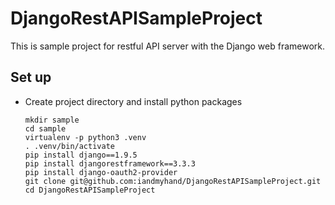 # DjangoRestAPISampleProject
This is sample project for restful API server with the Django web framework.

## Set up
- Create project directory and install python packages

    ```
    mkdir sample
    cd sample
    virtualenv -p python3 .venv
    . .venv/bin/activate
    pip install django==1.9.5
    pip install djangorestframework==3.3.3
    pip install django-oauth2-provider
    git clone git@github.com:iandmyhand/DjangoRestAPISampleProject.git
    cd DjangoRestAPISampleProject
    ```
